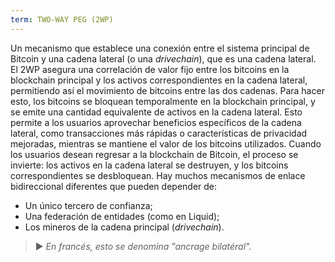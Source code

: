 ```yaml
---
term: TWO-WAY PEG (2WP)
---
```


Un mecanismo que establece una conexión entre el sistema principal de Bitcoin y una cadena lateral (o una *drivechain*), que es una cadena lateral. El 2WP asegura una correlación de valor fijo entre los bitcoins en la blockchain principal y los activos correspondientes en la cadena lateral, permitiendo así el movimiento de bitcoins entre las dos cadenas. Para hacer esto, los bitcoins se bloquean temporalmente en la blockchain principal, y se emite una cantidad equivalente de activos en la cadena lateral. Esto permite a los usuarios aprovechar beneficios específicos de la cadena lateral, como transacciones más rápidas o características de privacidad mejoradas, mientras se mantiene el valor de los bitcoins utilizados. Cuando los usuarios desean regresar a la blockchain de Bitcoin, el proceso se invierte: los activos en la cadena lateral se destruyen, y los bitcoins correspondientes se desbloquean. Hay muchos mecanismos de enlace bidireccional diferentes que pueden depender de:
* Un único tercero de confianza;
* Una federación de entidades (como en Liquid);
* Los mineros de la cadena principal (*drivechain*).

> ► *En francés, esto se denomina "ancrage bilatéral".*
